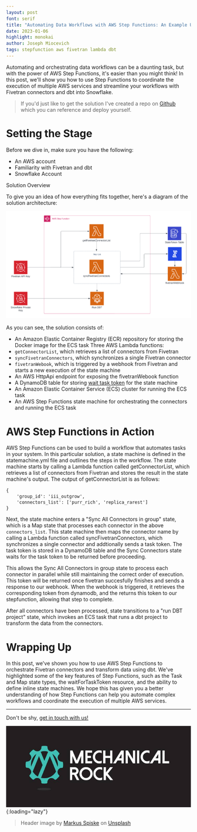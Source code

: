 ```yaml
---
layout: post
font: serif
title: "Automating Data Workflows with AWS Step Functions: An Example Using Fivetran and dbt"
date: 2023-01-06
highlight: monokai
author: Joseph Miocevich
tags: stepfunction aws fivetran lambda dbt
---
```



Automating and orchestrating data workflows can be a daunting task, but with the power of AWS Step Functions, it's easier than you might think! In this post, we'll show you how to use Step Functions to coordinate the execution of multiple AWS services and streamline your workflows with Fivetran connectors and dbt into Snowflake. 


> If you'd just like to get the solution I've created a repo on [Github](https://github.com/JMiocevich/demo-fivetran-stepfunction-orchestration) which you can reference and deploy yourself.

# Setting the Stage

Before we dive in, make sure you have the following:

- An AWS account
- Familiarity with Fivetran and dbt
- Snowflake Account

Solution Overview

To give you an idea of how everything fits together, here's a diagram of the solution architecture:

![architecture diagram](/img/step_functions_fivetran.png)

As you can see, the solution consists of:

- An Amazon Elastic Container Registry (ECR) repository for storing the Docker image for the ECS task
Three AWS Lambda functions:
- `getConnectorList`, which retrieves a list of connectors from Fivetran
- `syncFivetranConnectors`, which synchronizes a single Fivetran connector
- `fivetranWebook`, which is triggered by a webhook from Fivetran and starts a new execution of the state machine
- An AWS HttpApi endpoint for exposing the fivetranWebook function
- A DynamoDB table for storing [wait task token](https://docs.aws.amazon.com/step-functions/latest/dg/callback-task-sample-sqs.html) for the state machine
- An Amazon Elastic Container Service (ECS) cluster for running the ECS task
- An AWS Step Functions state machine for orchestrating the connectors and running the ECS task

# AWS Step Functions in Action

AWS Step Functions can be used to build a workflow that automates tasks in your system. In this particular solution, a state machine is defined in the statemachine.yml file and outlines the steps in the workflow. The state machine starts by calling a Lambda function called getConnectorList, which retrieves a list of connectors from  Fivetran and stores the result in the state machine's output. The output of getConnectorList is as follows:

~~~
{
    'group_id': 'iii_outgrow', 
    'connectors_list': ['purr_rich', 'replica_rarest']
}
~~~


Next, the state machine enters a "Sync All Connectors in group" state, which is a Map state that processes each connector in the above `connectors_list`. This state machine then maps the connector name by calling a Lambda function called syncFivetranConnectors, which synchronizes a single connector and addtionally sends a task token. The task token is stored in a DynamoDB table and the Sync Connectors state waits for the task token to be returned before proceeding. 

This allows the Sync All Connectors in group state to process each connector in parallel while still maintaining the correct order of execution. This token will be returned once fivetran succesfully finishes and sends a response to our webhook. When the webhook is triggered, it retrieves the corresponding token from dynamodb, and the returns this token to our stepfunction, allowing that step to complete.

After all connectors have been processed, state transitions to a "run DBT project" state, which invokes an ECS task that runs a dbt project to transform the data from the connectors. 

# Wrapping Up

In this post, we've shown you how to use AWS Step Functions to orchestrate Fivetran connectors and transform data using dbt. We've highlighted some of the key features of Step Functions, such as the Task and Map state types, the waitForTaskToken resource, and the ability to define inline state machines. We hope this has given you a better understanding of how Step Functions can help you automate complex workflows and coordinate the execution of multiple AWS services.

---

Don't be shy, [get in touch with us!](https://www.mechanicalrock.io/lets-get-started)

![Mechanical Rock Logo](/img/mr-logo-dark-landscape.jpg){:loading="lazy"}

> Header image by <a href="https://unsplash.com/@markusspiske?utm_source=unsplash&utm_medium=referral&utm_content=creditCopyText">Markus Spiske</a> on <a href="https://unsplash.com/s/photos/authentication?utm_source=unsplash&utm_medium=referral&utm_content=creditCopyText">Unsplash</a>